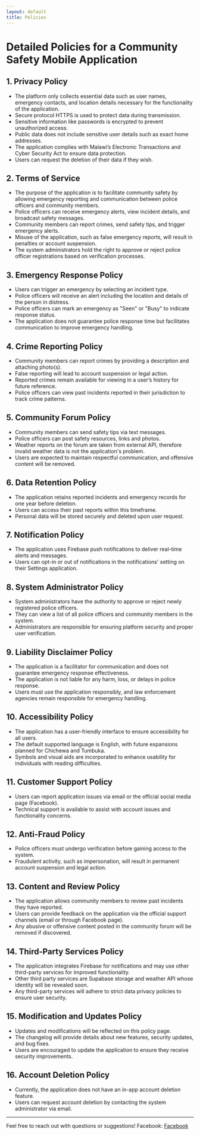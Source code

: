 ```yaml
---
layout: default
title: Policies
---
```


# Detailed Policies for a Community Safety Mobile Application

## 1. Privacy Policy

- The platform only collects essential data such as user names, emergency contacts, and location details necessary for the functionality of the application.
- Secure protocol HTTPS is used to protect data during transmission.
- Sensitive information like passwords is encrypted to prevent unauthorized access.
- Public data does not include sensitive user details such as exact home addresses.
- The application complies with Malawi’s Electronic Transactions and Cyber Security Act to ensure data protection.
- Users can request the deletion of their data if they wish.

## 2. Terms of Service

- The purpose of the application is to facilitate community safety by allowing emergency reporting and communication between police officers and community members.
- Police officers can receive emergency alerts, view incident details, and broadcast safety messages.
- Community members can report crimes, send safety tips, and trigger emergency alerts.
- Misuse of the application, such as false emergency reports, will result in penalties or account suspension.
- The system administrators hold the right to approve or reject police officer registrations based on verification processes.

## 3. Emergency Response Policy

- Users can trigger an emergency by selecting an incident type.
- Police officers will receive an alert including the location and details of the person in distress.
- Police officers can mark an emergency as "Seen" or "Busy" to indicate response status.
- The application does not guarantee police response time but facilitates communication to improve emergency handling.

## 4. Crime Reporting Policy

- Community members can report crimes by providing a description and attaching photo(s).
- False reporting will lead to account suspension or legal action.
- Reported crimes remain available for viewing in a user’s history for future reference.
- Police officers can view past incidents reported in their jurisdiction to track crime patterns.

## 5. Community Forum Policy

- Community members can send safety tips via text messages.
- Police officers can post safety resources, links and photos.
- Weather reports on the forum are taken from external API, therefore invalid weather data is not the application's problem.
- Users are expected to maintain respectful communication, and offensive content will be removed.

## 6. Data Retention Policy

- The application retains reported incidents and emergency records for one year before deletion.
- Users can access their past reports within this timeframe.
- Personal data will be stored securely and deleted upon user request.

## 7. Notification Policy

- The application uses Firebase push notifications to deliver real-time alerts and messages.
- Users can opt-in or out of notifications in the notifications' setting on their Settings application.

## 8. System Administrator Policy

- System administrators have the authority to approve or reject newly registered police officers.
- They can view a list of all police officers and community members in the system.
- Administrators are responsible for ensuring platform security and proper user verification.

## 9. Liability Disclaimer Policy

- The application is a facilitator for communication and does not guarantee emergency response effectiveness.
- The application is not liable for any harm, loss, or delays in police response.
- Users must use the application responsibly, and law enforcement agencies remain responsible for emergency handling.

## 10. Accessibility Policy

- The application has a user-friendly interface to ensure accessibility for all users.
- The default supported language is English, with future expansions planned for Chichewa and Tumbuka.
- Symbols and visual aids are incorporated to enhance usability for individuals with reading difficulties.

## 11. Customer Support Policy

- Users can report application issues via email or the official social media page (Facebook).
- Technical support is available to assist with account issues and functionality concerns.

## 12. Anti-Fraud Policy

- Police officers must undergo verification before gaining access to the system.
- Fraudulent activity, such as impersonation, will result in permanent account suspension and legal action.

## 13. Content and Review Policy

- The application allows community members to review past incidents they have reported.
- Users can provide feedback on the application via the official support channels (email or through Facebook page).
- Any abusive or offensive content posted in the community forum will be removed if discovered.

## 14. Third-Party Services Policy

- The application integrates Firebase for notifications and may use other third-party services for improved functionality.
- Other third party services are Supabase storage and weather API whose identity will be revealed soon.
- Any third-party services will adhere to strict data privacy policies to ensure user security.

## 15. Modification and Updates Policy

- Updates and modifications will be reflected on this policy page.
- The changelog will provide details about new features, security updates, and bug fixes.
- Users are encouraged to update the application to ensure they receive security improvements.

## 16. Account Deletion Policy

- Currently, the application does not have an in-app account deletion feature.
- Users can request account deletion by contacting the system administrator via email.

---

Feel free to reach out with questions or suggestions!
Facebook: [Facebook](https://web.facebook.com/profile.php?id=61574559308359)
